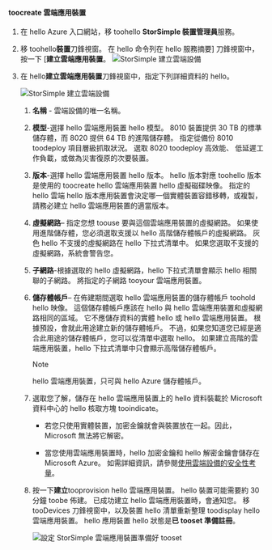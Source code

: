 #### <a name="toocreate-a-cloud-appliance"></a>toocreate 雲端應用裝置

1. 在 hello Azure 入口網站，移 toohello **StorSimple 裝置管理員**服務。
2. 移 toohello**裝置**刀鋒視窗。 在 hello 命令列在 hello 服務摘要] 刀鋒視窗中，按一下 [**建立雲端應用裝置**。
    ![StorSimple 建立雲端設備](./media/storsimple-8000-create-cloud-appliance-u2/sca-create1.png)
3. 在 hello**建立雲端應用裝置**刀鋒視窗中，指定下列詳細資料的 hello。
   
    ![StorSimple 建立雲端設備](./media/storsimple-8000-create-cloud-appliance-u2/sca-create2m.png)
   
   1. **名稱** - 雲端設備的唯一名稱。
   2. **模型**-選擇 hello 雲端應用裝置 hello 模型。 8010 裝置提供 30 TB 的標準儲存體，而 8020 提供 64 TB 的進階儲存體。 指定從備份 8010 toodeploy 項目層級抓取狀況。 選取 8020 toodeploy 高效能、 低延遲工作負載，或做為災害復原的次要裝置。
   3. **版本**-選擇 hello 雲端應用裝置 hello 版本。 hello 版本對應 toohello 版本是使用的 toocreate hello 雲端應用裝置 hello 虛擬磁碟映像。 指定的 hello 雲端 hello 版本應用裝置會決定哪一個實體裝置容錯移轉，或複製，請務必建立 hello 雲端應用裝置的適當版本。
   4. **虛擬網路**– 指定您想 toouse 要與這個雲端應用裝置的虛擬網路。 如果使用進階儲存體，您必須選取支援以 hello 高階儲存體帳戶的虛擬網路。 灰色 hello 不支援的虛擬網路在 hello 下拉式清單中。 如果您選取不支援的虛擬網路，系統會警告您。
   5. **子網路**-根據選取的 hello 虛擬網路，hello 下拉式清單會顯示 hello 相關聯的子網路。 將指定的子網路 tooyour 雲端應用裝置。
   6. **儲存體帳戶**– 在佈建期間選取 hello 雲端應用裝置的儲存體帳戶 toohold hello 映像。 這個儲存體帳戶應該在 hello 與 hello 雲端應用裝置和虛擬網路相同的區域。 它不應儲存資料的實體 hello 或 hello 雲端應用裝置。 根據預設，會就此用途建立新的儲存體帳戶。 不過，如果您知道您已經是適合此用途的儲存體帳戶，您可以從清單中選取 hello。 如果建立高階的雲端應用裝置，hello 下拉式清單中只會顯示高階儲存體帳戶。
      
      > [!NOTE]
      > hello 雲端應用裝置，只可與 hello Azure 儲存體帳戶。
    
   7. 選取您了解，儲存在 hello 雲端應用裝置上的 hello 資料裝載於 Microsoft 資料中心的 hello 核取方塊 tooindicate。
       * 若您只使用實體裝置，加密金鑰就會與裝置放在一起。因此，Microsoft 無法將它解密。

       * 當您使用雲端應用裝置時，hello 加密金鑰和 hello 解密金鑰會儲存在 Microsoft Azure。 如需詳細資訊，請參閱[使用雲端設備的安全性考量](../articles/storsimple/storsimple-security.md#storsimple-virtual-device-security)。
   8. 按一下**建立**tooprovision hello 雲端應用裝置。 hello 裝置可能需要約 30 分鐘 toobe 佈建。 已成功建立 hello 雲端應用裝置時，會通知您。 移 tooDevices 刀鋒視窗中，以及裝置 hello 清單重新整理 toodisplay hello 雲端應用裝置。 hello 應用裝置 hello 狀態是**已 tooset 準備註冊**。
      
      ![設定 StorSimple 雲端應用裝置準備好 tooset](./media/storsimple-8000-create-cloud-appliance-u2/sca-create3.png)

